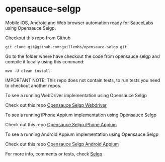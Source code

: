 opensauce-selgp
===============

Mobile iOS, Android and Web browser automation ready for SauceLabs using Opensauce Selgp.

Checkout this repo from Github

    git clone git@github.com:guillemhs/opensauce-selgp.git

Go to the folder where have checkout the code from opensauce selgp and compile it locally using this command:

    mvn -U clean install

IMPORTANT NOTE: This repo does not contain tests, to run tests you need to checkout another repos.

To see a running WebDriver implementation using Opensauce Selgp

Check out this repo [Opensauce Selgp Webdriver](https://github.com/guillemhs/opensauce-selgp-webdriver)

To see a running iPhone Appium implementation using Opensauce Selgp

Check out this repo [Opensauce Selgp iPhone Appium](https://github.com/guillemhs/opensauce-selgp-iphone)

To see a running Android Appium implementation using Opensauce Selgp

Check out this repo [Opensauce Selgp Android Appium](https://github.com/guillemhs/opensauce-selgp-android)

For more info, comments or tests, check [Selgp](http://www.selgp.com)
